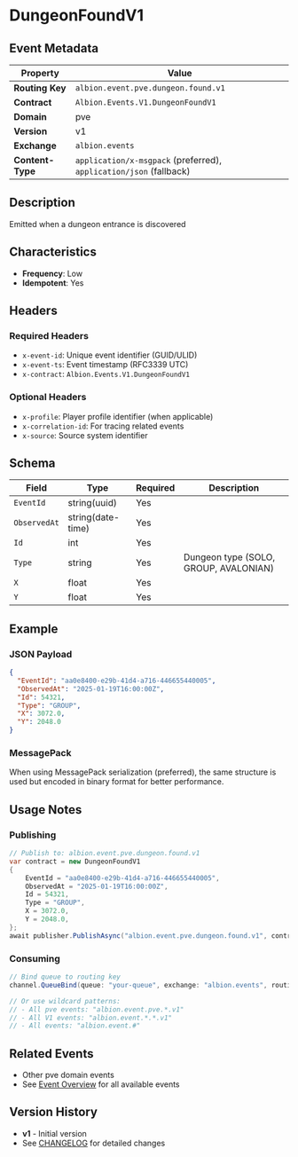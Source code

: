 # DungeonFoundV1

## Event Metadata

| Property | Value |
|----------|-------|
| **Routing Key** | `albion.event.pve.dungeon.found.v1` |
| **Contract** | `Albion.Events.V1.DungeonFoundV1` |
| **Domain** | pve |
| **Version** | v1 |
| **Exchange** | `albion.events` |
| **Content-Type** | `application/x-msgpack` (preferred), `application/json` (fallback) |

## Description

Emitted when a dungeon entrance is discovered

## Characteristics

- **Frequency**: Low
- **Idempotent**: Yes

## Headers

### Required Headers
- `x-event-id`: Unique event identifier (GUID/ULID)
- `x-event-ts`: Event timestamp (RFC3339 UTC)
- `x-contract`: `Albion.Events.V1.DungeonFoundV1`

### Optional Headers
- `x-profile`: Player profile identifier (when applicable)
- `x-correlation-id`: For tracing related events
- `x-source`: Source system identifier

## Schema

| Field | Type | Required | Description |
|-------|------|----------|-------------|
| `EventId` | string(uuid) | Yes |  |
| `ObservedAt` | string(date-time) | Yes |  |
| `Id` | int | Yes |  |
| `Type` | string | Yes | Dungeon type (SOLO, GROUP, AVALONIAN) |
| `X` | float | Yes |  |
| `Y` | float | Yes |  |

## Example

### JSON Payload
```json
{
  "EventId": "aa0e8400-e29b-41d4-a716-446655440005",
  "ObservedAt": "2025-01-19T16:00:00Z",
  "Id": 54321,
  "Type": "GROUP",
  "X": 3072.0,
  "Y": 2048.0
}
```

### MessagePack
When using MessagePack serialization (preferred), the same structure is used but encoded in binary format for better performance.

## Usage Notes

### Publishing
```csharp
// Publish to: albion.event.pve.dungeon.found.v1
var contract = new DungeonFoundV1
{
    EventId = "aa0e8400-e29b-41d4-a716-446655440005",
    ObservedAt = "2025-01-19T16:00:00Z",
    Id = 54321,
    Type = "GROUP",
    X = 3072.0,
    Y = 2048.0,
};
await publisher.PublishAsync("albion.event.pve.dungeon.found.v1", contract);
```

### Consuming
```csharp
// Bind queue to routing key
channel.QueueBind(queue: "your-queue", exchange: "albion.events", routingKey: "albion.event.pve.dungeon.found.v1");

// Or use wildcard patterns:
// - All pve events: "albion.event.pve.*.v1"
// - All V1 events: "albion.event.*.*.v1"
// - All events: "albion.event.#"
```

## Related Events

- Other pve domain events
- See [Event Overview](../00-overview.md) for all available events

## Version History

- **v1** - Initial version
- See [CHANGELOG](../../messaging/CHANGELOG_EVENTS.md) for detailed changes
